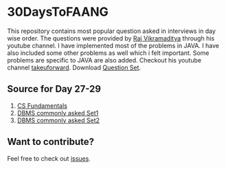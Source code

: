# 30DaysToFAANG
This repository contains most popular question asked in interviews in day wise order. The questions were provided by [Raj Vikramaditya](https://www.linkedin.com/in/rajarvp/) through his youtube channel. 
I have implemented most of the problems in JAVA. I have also included some other problems as well which i felt important. Some problems are specific to JAVA are also added. Checkout his youtube channel [takeuforward](https://www.youtube.com/channel/UCJskGeByzRRSvmOyZOz61ig).
Download [Question Set](https://docs.google.com/document/d/1SM92efk8oDl8nyVw8NHPnbGexTS9W-1gmTEYfEurLWQ/edit).

## Source for Day 27-29
1. [CS Fundamentals](https://www.geeksforgeeks.org/most-asked-computer-science-subjects-interview-questions-in-amazon-microsoft-flipkart/)
2. [DBMS commonly asked Set1](https://www.geeksforgeeks.org/commonly-asked-dbms-interview-questions/?ref=rp)
3. [DBMS commonly asked Set2](https://www.geeksforgeeks.org/commonly-asked-dbms-interview-questions-set-2/?ref=rp)

## Want to contribute?
Feel free to check out [issues](https://github.com/masterbios/30DaysToFAANG/issues).